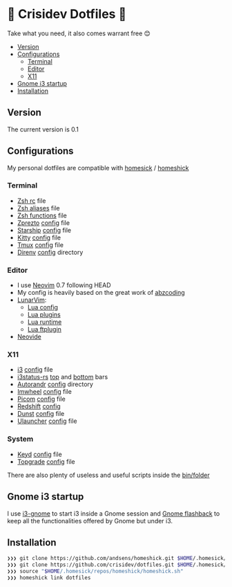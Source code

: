 # 🤟 Crisidev Dotfiles 🤟

Take what you need, it also comes warrant free 😊

* [Version](#version)
* [Configurations](#configurations)
    * [Terminal](#terminal)
    * [Editor](#editor)
    * [X11](#x11)
* [Gnome i3 startup](#gnome-i3-startup)
* [Installation](#installation)

## Version
The current version is 0.1

## Configurations
My personal dotfiles are compatible with [homesick](https://github.com/technicalpickles/homesick) / [homeshick](https://github.com/andsens/homeshick)

### Terminal
* [Zsh rc](/home/.zshrc) file
* [Zsh aliases](/home/.zsh_aliases) file
* [Zsh functions](/home/.zsh_functions) file
* [Zprezto](https://github.com/sorin-ionescu/prezto) [config](/home/.zpreztorc) file
* [Starship](https://starship.rs) [config](/home/.config/starship.toml) file
* [Kitty](https://sw.kovidgoyal.net/kitty/) [config](/home/.config/kitty) file
* [Tmux](https://github.com/tmux/tmux/wiki) [config](/home/.tmux.conf) file
* [Direnv](https://direnv.net/) [config](/home/.config/direnv) directory

### Editor
* I use [Neovim](https://neovim.io) 0.7 following HEAD
* My config is heavily based on the great work of [abzcoding](https://github.com/abzcoding/lvim)
* [LunarVim](https://lunarvim.org):
    - [Lua config](/home/.config/lvim/config.lua)
    - [Lua plugins](/home/.config/lvim/lua/user/plugins.lua)
    - [Lua runtime](/home/.config/lvim/lua/user)
    - [Lua ftplugin](/home/.config/lvim/ftplugin)
* [Neovide](https://github.com/neovide/neovide)

### X11
* [i3](https://i3wm.org/) [config](/home/.config/i3/config) file
* [i3status-rs](https://github.com/greshake/i3status-rust) [top](/home/.config/i3/config/top.toml) and [bottom](/home/.config/i3/config/bottom.toml) bars
* [Autorandr](https://github.com/phillipberndt/autorandr) [config](/home/.config/autorandr) directory
* [Imwheel](https://manpages.ubuntu.com/manpages/artful/man1/imwheel.1.html) [config](/home/.imwheelrc) file
* [Picom](https://github.com/yshui/picom) [config](/home/.config/picom/picom.conf) file
* [Redshift](https://wiki.archlinux.org/title/redshift) [config](/home/.config/redshift/redshift.conf)
* [Dunst](https://dunst-project.org/) [config](/home/.config/i3/config/dunst/dunstrc) file
* [Ulauncher](https://ulauncher.io/) [config](/home/.config/ulauncher/settings.json) file

### System
* [Keyd](https://github.com/rvaiya/keyd) [config](/system/etc/keyd/keyd.cfg) file
* [Topgrade](https://github.com/r-darwish/topgrade) [config](/home/.config/topgrade.toml) file

There are also plenty of useless and useful scripts inside the [bin/folder](/home/.bin)

## Gnome i3 startup
I use [i3-gnome](https://github.com/i3-gnome/i3-gnome) to start i3 inside a Gnome session and [Gnome flashback](https://wiki.gnome.org/Projects/GnomeFlashback) to keep all the functionalities offered by Gnome but under i3.

## Installation
```sh
❯❯❯ git clone https://github.com/andsens/homeshick.git $HOME/.homesick/repos/homeshick
❯❯❯ git clone https://github.com/crisidev/dotfiles.git $HOME/.homesick/dotfiles
❯❯❯ source "$HOME/.homesick/repos/homeshick/homeshick.sh"
❯❯❯ homeshick link dotfiles
```
